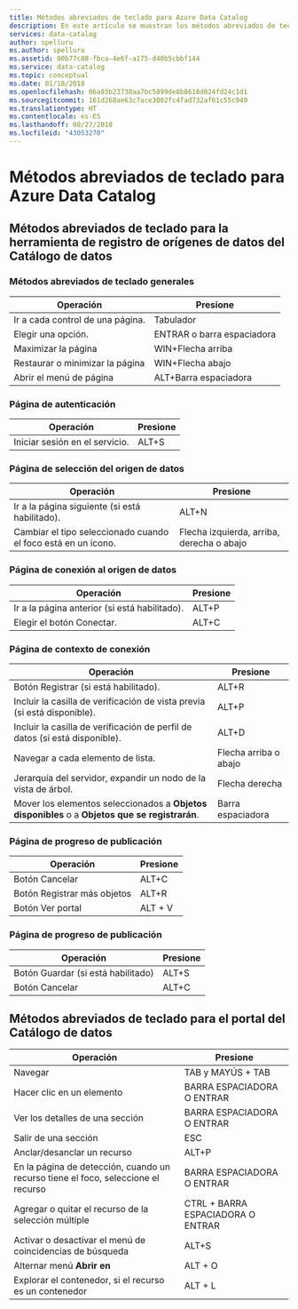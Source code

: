 ```yaml
---
title: Métodos abreviados de teclado para Azure Data Catalog
description: En este artículo se muestran los métodos abreviados de teclado para Azure Data Catalog.
services: data-catalog
author: spelluru
ms.author: spelluru
ms.assetid: 00b77c88-fbca-4e6f-a175-d40b5cbbf144
ms.service: data-catalog
ms.topic: conceptual
ms.date: 01/18/2018
ms.openlocfilehash: 06a93b23738aa7bc5899de8b8618d824fd24c1d1
ms.sourcegitcommit: 161d268ae63c7ace3082fc4fad732af61c55c949
ms.translationtype: HT
ms.contentlocale: es-ES
ms.lasthandoff: 08/27/2018
ms.locfileid: "43053270"
---
```

# <a name="keyboard-shortcuts-for-azure-data-catalog"></a>Métodos abreviados de teclado para Azure Data Catalog
## <a name="keyboard-shortcuts-for-the-data-catalog-data-source-registration-tool"></a>Métodos abreviados de teclado para la herramienta de registro de orígenes de datos del Catálogo de datos
### <a name="general-keyboard-shortcuts"></a>Métodos abreviados de teclado generales
| Operación | Presione |
| --- | --- |
| Ir a cada control de una página. |Tabulador |
| Elegir una opción. |ENTRAR o barra espaciadora |
| Maximizar la página |WIN+Flecha arriba |
| Restaurar o minimizar la página |WIN+Flecha abajo |
| Abrir el menú de página |ALT+Barra espaciadora |

### <a name="authentication-page"></a>Página de autenticación
| Operación | Presione |
| --- | --- |
| Iniciar sesión en el servicio. |ALT+S |

### <a name="data-source-selection-page"></a>Página de selección del origen de datos
| Operación | Presione |
| --- | --- |
| Ir a la página siguiente (si está habilitado). |ALT+N |
| Cambiar el tipo seleccionado cuando el foco está en un icono. |Flecha izquierda, arriba, derecha o abajo |

### <a name="data-source-connection-page"></a>Página de conexión al origen de datos
| Operación | Presione |
| --- | --- |
| Ir a la página anterior (si está habilitado). |ALT+P |
| Elegir el botón Conectar. |ALT+C |

### <a name="connection-context-page"></a>Página de contexto de conexión
| Operación | Presione |
| --- | --- |
| Botón Registrar (si está habilitado). |ALT+R |
| Incluir la casilla de verificación de vista previa (si está disponible). |ALT+P |
| Incluir la casilla de verificación de perfil de datos (si está disponible). |ALT+D |
| Navegar a cada elemento de lista. |Flecha arriba o abajo |
| Jerarquía del servidor, expandir un nodo de la vista de árbol. |Flecha derecha |
| Mover los elementos seleccionados a **Objetos disponibles** o a **Objetos que se registrarán**. |Barra espaciadora |

### <a name="publish-progress-page"></a>Página de progreso de publicación
| Operación | Presione |
| --- | --- |
| Botón Cancelar |ALT+C |
| Botón Registrar más objetos |ALT+R |
| Botón Ver portal |ALT + V |

### <a name="publish-progress-page"></a>Página de progreso de publicación
| Operación | Presione |
| --- | --- |
| Botón Guardar (si está habilitado) |ALT+S |
| Botón Cancelar |ALT+C |

## <a name="keyboard-shortcuts-for-the-data-catalog-portal"></a>Métodos abreviados de teclado para el portal del Catálogo de datos
| Operación | Presione |
| --- | --- |
| Navegar |TAB y MAYÚS + TAB |
| Hacer clic en un elemento |BARRA ESPACIADORA O ENTRAR |
| Ver los detalles de una sección |BARRA ESPACIADORA O ENTRAR |
| Salir de una sección |ESC |
| Anclar/desanclar un recurso |ALT+P |
| En la página de detección, cuando un recurso tiene el foco, seleccione el recurso |BARRA ESPACIADORA O ENTRAR |
| Agregar o quitar el recurso de la selección múltiple |CTRL + BARRA ESPACIADORA O ENTRAR |
| Activar o desactivar el menú de coincidencias de búsqueda |ALT+S |
| Alternar menú **Abrir en** |ALT + O |
| Explorar el contenedor, si el recurso es un contenedor |ALT + L |

